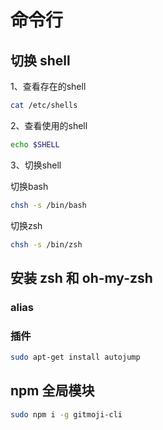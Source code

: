 # 命令行

## 切换 shell

1、查看存在的shell

```bash
cat /etc/shells 
```
 

2、查看使用的shell

```bash
echo $SHELL
```
 

3、切换shell

切换bash 

```bash
chsh -s /bin/bash
```

切换zsh 
```bash
chsh -s /bin/zsh
```



## 安装 zsh 和 oh-my-zsh


### alias




### 插件

```bash
sudo apt-get install autojump
```

## npm 全局模块

```bash
sudo npm i -g gitmoji-cli
```